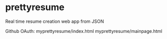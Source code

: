 prettyresume
============

Real time resume creation web app from JSON

Github OAuth:
  myprettyresume/index.html
  myprettyresume/mainpage.html
